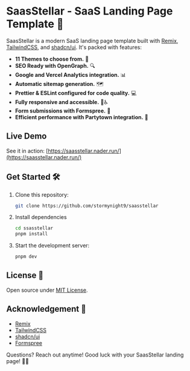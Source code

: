 # SaasStellar - SaaS Landing Page Template 🚀

SaasStellar is a modern SaaS landing page template built with [Remix](https://remix.run/), [TailwindCSS](https://tailwindcss.com/), and [shadcn/ui](https://ui.shadcn.com/). It's packed with features:

-   **11 Themes to choose from.** 🌟
-   **SEO Ready with OpenGraph.** 🔍
-   **Google and Vercel Analytics integration.** 📊
-   **Automatic sitemap generation.** 🗺️
-   **Prettier & ESLint configured for code quality.** 💻
-   **Fully responsive and accessible.** 📱♿
-   **Form submissions with Formspree.** 📝
-   **Efficient performance with Partytown integration.** 🎉

## Live Demo

See it in action: [https://saasstellar.nader.run/](https://saasstellar.nader.run/)

## Get Started 🛠️

1. Clone this repository:

    ```bash
    git clone https://github.com/stormynight9/saasstellar
    ```

2. Install dependencies
    ```bash
    cd ssasstellar
    pnpm install
    ```
3. Start the development server:
    ```bash
    pnpm dev
    ```

## License 📜

Open source under [MIT License](https://github.com/stormynight9/saasstellar/blob/main/LICENCE).

## Acknowledgement 🙌

-   [Remix](https://remix.run/)
-   [TailwindCSS](https://tailwindcss.com/)
-   [shadcn/ui](https://ui.shadcn.com/)
-   [Formspree](https://formspree.io/)

Questions? Reach out anytime! Good luck with your SaasStellar landing page! 🚀🌟
